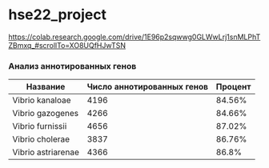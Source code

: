 # hse22_project

https://colab.research.google.com/drive/1E96p2sqwwg0GLWwLrj1snMLPhTZBmxq_#scrollTo=XO8UQfHJwTSN

### Анализ аннотированных генов
| Название | Число аннотированных генов | Процент |
| ------------- | ------------- | ------------- | 
| Vibrio kanaloae | 4196 | 84.56% |
| Vibrio gazogenes | 4266 | 84.66% |
| Vibrio furnissii | 4656 | 87.02% |
| Vibrio cholerae | 3837 | 86.76% |
| Vibrio astriarenae | 4366 | 86.8% |
